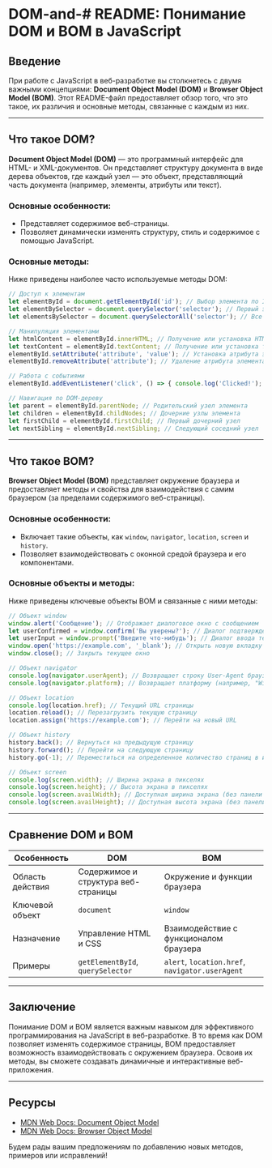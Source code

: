 # DOM-and-# README: Понимание DOM и BOM в JavaScript

## Введение
При работе с JavaScript в веб-разработке вы столкнетесь с двумя важными концепциями: **Document Object Model (DOM)** и **Browser Object Model (BOM)**. Этот README-файл предоставляет обзор того, что это такое, их различия и основные методы, связанные с каждым из них.

---

## Что такое DOM?
**Document Object Model (DOM)** — это программный интерфейс для HTML- и XML-документов. Он представляет структуру документа в виде дерева объектов, где каждый узел — это объект, представляющий часть документа (например, элементы, атрибуты или текст).

### Основные особенности:
- Представляет содержимое веб-страницы.
- Позволяет динамически изменять структуру, стиль и содержимое с помощью JavaScript.

### Основные методы:
Ниже приведены наиболее часто используемые методы DOM:

```javascript
// Доступ к элементам
let elementById = document.getElementById('id'); // Выбор элемента по ID
let elementBySelector = document.querySelector('selector'); // Первый элемент по селектору
let elementsBySelector = document.querySelectorAll('selector'); // Все элементы по селектору

// Манипуляция элементами
let htmlContent = elementById.innerHTML; // Получение или установка HTML-содержимого
let textContent = elementById.textContent; // Получение или установка текстового содержимого
elementById.setAttribute('attribute', 'value'); // Установка атрибута элемента
elementById.removeAttribute('attribute'); // Удаление атрибута элемента

// Работа с событиями
elementById.addEventListener('click', () => { console.log('Clicked!'); }); // Добавление обработчика события

// Навигация по DOM-дереву
let parent = elementById.parentNode; // Родительский узел элемента
let children = elementById.childNodes; // Дочерние узлы элемента
let firstChild = elementById.firstChild; // Первый дочерний узел
let nextSibling = elementById.nextSibling; // Следующий соседний узел
```

---

## Что такое BOM?
**Browser Object Model (BOM)** представляет окружение браузера и предоставляет методы и свойства для взаимодействия с самим браузером (за пределами содержимого веб-страницы).

### Основные особенности:
- Включает такие объекты, как `window`, `navigator`, `location`, `screen` и `history`.
- Позволяет взаимодействовать с оконной средой браузера и его компонентами.

### Основные объекты и методы:
Ниже приведены ключевые объекты BOM и связанные с ними методы:

```javascript
// Объект window
window.alert('Сообщение'); // Отображает диалоговое окно с сообщением
let userConfirmed = window.confirm('Вы уверены?'); // Диалог подтверждения
let userInput = window.prompt('Введите что-нибудь'); // Диалог ввода текста
window.open('https://example.com', '_blank'); // Открыть новую вкладку или окно
window.close(); // Закрыть текущее окно

// Объект navigator
console.log(navigator.userAgent); // Возвращает строку User-Agent браузера
console.log(navigator.platform); // Возвращает платформу (например, "Win32")

// Объект location
console.log(location.href); // Текущий URL страницы
location.reload(); // Перезагрузить текущую страницу
location.assign('https://example.com'); // Перейти на новый URL

// Объект history
history.back(); // Вернуться на предыдущую страницу
history.forward(); // Перейти на следующую страницу
history.go(-1); // Переместиться на определенное количество страниц в истории

// Объект screen
console.log(screen.width); // Ширина экрана в пикселях
console.log(screen.height); // Высота экрана в пикселях
console.log(screen.availWidth); // Доступная ширина экрана (без панели задач)
console.log(screen.availHeight); // Доступная высота экрана (без панели задач)
```

---

## Сравнение DOM и BOM
| Особенность         | DOM                                  | BOM                                  |
|---------------------|--------------------------------------|--------------------------------------|
| Область действия    | Содержимое и структура веб-страницы | Окружение и функции браузера         |
| Ключевой объект     | `document`                          | `window`                             |
| Назначение          | Управление HTML и CSS               | Взаимодействие с функционалом браузера |
| Примеры             | `getElementById`, `querySelector`   | `alert`, `location.href`, `navigator.userAgent` |

---

## Заключение
Понимание DOM и BOM является важным навыком для эффективного программирования на JavaScript в веб-разработке. В то время как DOM позволяет изменять содержимое страницы, BOM предоставляет возможность взаимодействовать с окружением браузера. Освоив их методы, вы сможете создавать динамичные и интерактивные веб-приложения.

---

## Ресурсы
- [MDN Web Docs: Document Object Model](https://developer.mozilla.org/ru/docs/Web/API/Document_Object_Model)
- [MDN Web Docs: Browser Object Model](https://developer.mozilla.org/ru/docs/Web/API/Window)

Будем рады вашим предложениям по добавлению новых методов, примеров или исправлений!


